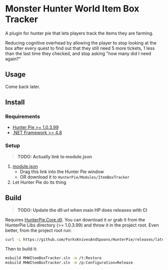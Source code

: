 # Monster Hunter World Item Box Tracker

A plugin for hunter pie that lets players track the items they are farming.

Reducing cognitive overhead by allowing the player to stop looking at the box after every quest to find out that they still need 5 more tickets, 1 less than the last time they checked, and stop asking "how many did I need again?"

## Usage

Come back later.

## Install

### Requirements

- [Hunter Pie >= 1.0.3.99](https://github.com/Haato3o/HunterPie)
- [.NET Framework >= 4.8](https://dotnet.microsoft.com/download/dotnet-framework/net48)

### Setup
> **TODO: Actually link to module.json**

1. [module.json]()
   - Drag this link into the Hunter Pie window
   - OR download it to `HunterPie/Modules/ItemBoxTracker`
2. Let Hunter Pie do its thing

## Build

> **TODO: Update the dll url when main HP does releases with CI**

Requires [HunterPie.Core.dll](https://github.com/ForksKnivesAndSpoons/HunterPie/releases/latest/download/HunterPie.Core.dll).
You can download it or grab it from the HunterPie Libs directory (>= 1.0.3.99) and throw it in the project root. Even better, from the project root run:

```bash
curl -L https://github.com/ForksKnivesAndSpoons/HunterPie/releases/latest/download/HunterPie.Core.dll -o HunterPie.Core.dll
```

Then to build it:

```bash
msbuild MHWItemBoxTracker.sln -m /t:Restore
msbuild MHWItemBoxTracker.sln -m /p:Configuration=Release
```
